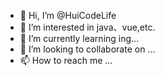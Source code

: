 - 👋 Hi, I’m @HuiCodeLife
- 👀 I’m interested in java、vue,etc.
- 🌱 I’m currently learning ing...
- 💞️ I’m looking to collaborate on ...
- 📫 How to reach me ...

<!---
huidevnull/huidevnull is a ✨ special ✨ repository because its `README.md` (this file) appears on your GitHub profile.
You can click the Preview link to take a look at your changes.
--->
